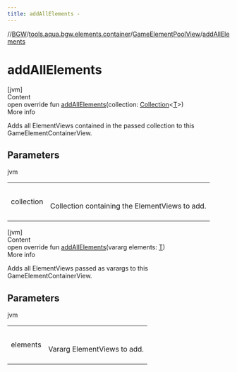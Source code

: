 ```yaml
---
title: addAllElements -
---
```

//[BGW](../../../index.md)/[tools.aqua.bgw.elements.container](../index.md)/[GameElementPoolView](index.md)/[addAllElements](add-all-elements.md)



# addAllElements  
[jvm]  
Content  
open override fun [addAllElements](add-all-elements.md)(collection: [Collection](https://kotlinlang.org/api/latest/jvm/stdlib/kotlin.collections/-collection/index.html)<[T](index.md)>)  
More info  


Adds all ElementViews contained in the passed collection to this GameElementContainerView.



## Parameters  
  
jvm  
  
| | |
|---|---|
| <a name="tools.aqua.bgw.elements.container/GameElementPoolView/addAllElements/#kotlin.collections.Collection[TypeParam(bounds=[tools.aqua.bgw.elements.gameelements.GameElementView])]/PointingToDeclaration/"></a>collection| <a name="tools.aqua.bgw.elements.container/GameElementPoolView/addAllElements/#kotlin.collections.Collection[TypeParam(bounds=[tools.aqua.bgw.elements.gameelements.GameElementView])]/PointingToDeclaration/"></a><br><br>Collection containing the ElementViews to add.<br><br>|
  
  


[jvm]  
Content  
open override fun [addAllElements](add-all-elements.md)(vararg elements: [T](index.md))  
More info  


Adds all ElementViews passed as varargs to this GameElementContainerView.



## Parameters  
  
jvm  
  
| | |
|---|---|
| <a name="tools.aqua.bgw.elements.container/GameElementPoolView/addAllElements/#kotlin.Array[TypeParam(bounds=[tools.aqua.bgw.elements.gameelements.GameElementView])]/PointingToDeclaration/"></a>elements| <a name="tools.aqua.bgw.elements.container/GameElementPoolView/addAllElements/#kotlin.Array[TypeParam(bounds=[tools.aqua.bgw.elements.gameelements.GameElementView])]/PointingToDeclaration/"></a><br><br>Vararg ElementViews to add.<br><br>|
  
  




